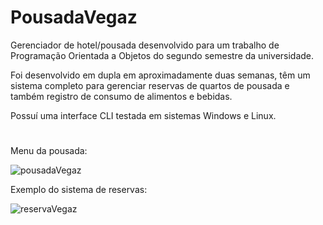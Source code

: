# PousadaVegaz
Gerenciador de hotel/pousada desenvolvido para um trabalho de Programação Orientada a Objetos do segundo semestre da universidade.

Foi desenvolvido em dupla em aproximadamente duas semanas, têm um sistema completo para gerenciar reservas de quartos de pousada e também registro de consumo de alimentos e bebidas.

Possuí uma interface CLI testada em sistemas Windows e Linux.
#
Menu da pousada:

![pousadaVegaz](https://github.com/user-attachments/assets/5246b89c-b12d-4264-a2e3-af9b0de3c22d)

Exemplo do sistema de reservas:

![reservaVegaz](https://github.com/user-attachments/assets/b6825be0-d44c-4bff-8bfc-98124a14cafb)
